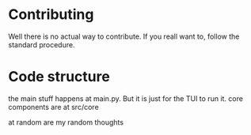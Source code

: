 # Contributing

Well there is no actual way to contribute. If you reall want to, follow the standard procedure.

# Code structure

the main stuff happens at main.py. But it is just for the TUI to run it. core components are at src/core

at random are my random thoughts